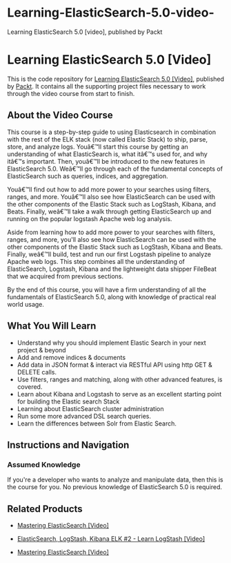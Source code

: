 # Learning-ElasticSearch-5.0-video-
Learning ElasticSearch 5.0 [video], published by Packt
# Learning ElasticSearch 5.0 [Video]
This is the code repository for [Learning ElasticSearch 5.0 [Video]](https://www.packtpub.com/big-data-and-business-intelligence/learning-elasticsearch-50-video?utm_source=github&utm_medium=repository&utm_campaign=9781783984589), published by [Packt](https://www.packtpub.com/?utm_source=github). It contains all the supporting project files necessary to work through the video course from start to finish.
## About the Video Course
This course is a step-by-step guide to using Elasticsearch in combination with the rest of the ELK stack (now called Elastic Stack) to ship, parse, store, and analyze logs. 
Youâ€™ll start this course by getting an understanding of what ElasticSearch is, what itâ€™s used for, and why itâ€™s important. Then, youâ€™ll be introduced to the new features in ElasticSearch 5.0. Weâ€™ll go through each of the fundamental concepts of ElasticSearch such as queries, indices, and aggregation. 

Youâ€™ll find out how to add more power to your searches using filters, ranges, and more. Youâ€™ll also see how ElasticSearch can be used with the other components of the Elastic Stack such as LogStash, Kibana, and Beats. Finally, weâ€™ll take a walk through getting ElasticSearch up and running on the popular logstash Apache web log analysis.


Aside from learning how to add more power to your searches with filters, ranges, and more, you'll also see how ElasticSearch can be used with the other components of the Elastic Stack such as LogStash, Kibana and Beats. Finally, weâ€™ll build, test and run our first Logstash pipeline to analyze Apache web logs. This step combines all the understanding of ElasticSearch, Logstash, Kibana and the lightweight data shipper FileBeat that we acquired from previous sections.

By the end of this course, you will have a firm understanding of all the fundamentals of ElasticSearch 5.0, along with knowledge of practical real world usage.

<H2>What You Will Learn</H2>
<DIV class=book-info-will-learn-text>
<UL>
<LI>Understand why you should implement Elastic Search in your next project & beyond
<LI>Add and remove indices & documents
<LI>Add data in JSON format & interact via RESTful API using http GET & DELETE calls. 
<LI>Use filters, ranges and matching, along with other advanced features, is covered.
<LI>Learn about Kibana and Logstash to serve as an excellent starting point for building the Elastic search Stack
<LI>Learning about ElasticSearch cluster administration 
<LI>Run some more advanced DSL search queries.
<LI>Learn the differences between Solr from Elastic Search. </LI></UL></DIV>

## Instructions and Navigation
### Assumed Knowledge
If you're a developer who wants to analyze and manipulate data, then this is the course for you. No previous knowledge of ElasticSearch 5.0 is required.


## Related Products
* [Mastering ElasticSearch [Video]](https://www.packtpub.com/big-data-and-business-intelligence/mastering-elasticsearch-video?utm_source=github&utm_medium=repository&utm_campaign=9781787127821)

* [ElasticSearch, LogStash, Kibana ELK #2 - Learn LogStash [Video]](https://www.packtpub.com/big-data-and-business-intelligence/elasticsearch-logstash-kibana-elk-2-learn-logstash-video?utm_source=github&utm_medium=repository&utm_campaign=9781788997904)

* [Mastering ElasticSearch [Video]](https://www.packtpub.com/big-data-and-business-intelligence/mastering-elasticsearch-video?utm_source=github&utm_medium=repository&utm_campaign=9781787127821)

